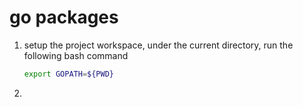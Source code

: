 # go packages

1. setup the project workspace, under the current directory, run the following bash command
    ```bash
    export GOPATH=${PWD}
    ```
2. 